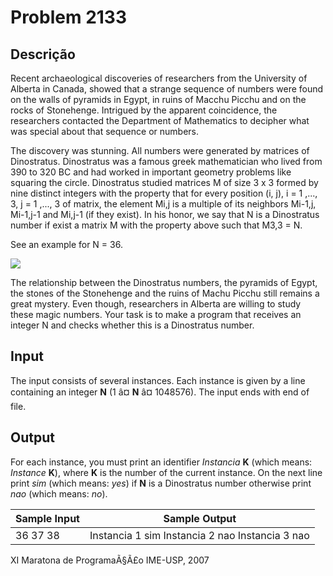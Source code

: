 # Problem 2133

Descrição
----------

Recent archaeological discoveries of researchers from the University of Alberta in Canada, showed that a strange sequence of numbers were found on the walls of pyramids in Egypt, in ruins of Macchu Picchu and on the rocks of Stonehenge. Intrigued by the apparent coincidence, the researchers contacted the Department of Mathematics to decipher what was special about that sequence or numbers.

The discovery was stunning. All numbers were generated by matrices of Dinostratus. Dinostratus was a famous greek mathematician who lived from 390 to 320 BC and had worked in important geometry problems like squaring the circle. Dinostratus studied matrices M of size 3 x 3 formed by nine distinct integers with the property that for every position (i, j), i = 1 ,..., 3, j = 1 ,..., 3 of matrix, the element Mi,j is a multiple of its neighbors Mi-1,j, Mi-1,j-1 and Mi,j-1 (if they exist). In his honor, we say that N is a Dinostratus number if exist a matrix M with the property above such that M3,3 = N.

See an example for N = 36.

![](https://resources.beecrowd.com/gallery/images/problems/UOJ_2133.png)

The relationship between the Dinostratus numbers, the pyramids of Egypt, the stones of the Stonehenge and the ruins of Machu Picchu still remains a great mystery. Even though, researchers in Alberta are willing to study these magic numbers. Your task is to make a program that receives an integer N and checks whether this is a Dinostratus number.

Input
-----

The input consists of several instances. Each instance is given by a line containing an integer **N** (1 â¤ **N** â¤ 1048576). The input ends with end of file.

Output
------

For each instance, you must print an identifier *Instancia* **K** (which means: *Instance* **K**), where **K** is the number of the current instance. On the next line print *sim* (which means: *yes*) if **N** is a Dinostratus number otherwise print *nao* (which means: *no*).


| Sample Input | Sample Output |
| --- | --- |
| 36 37 38 | Instancia 1 sim  Instancia 2 nao  Instancia 3 nao |

XI Maratona de ProgramaÃ§Ã£o IME-USP, 2007

